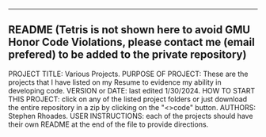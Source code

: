 -----
README (Tetris is not shown here to avoid GMU Honor Code Violations, please contact me (email prefered) to be added to the private repository)
-----
PROJECT TITLE: Various Projects.
PURPOSE OF PROJECT: These are the projects that I have listed on my Resume to evidence my ability in developing code.
VERSION or DATE: last edited 1/30/2024.
HOW TO START THIS PROJECT: click on any of the listed project folders or just download the entire repository in a zip by clicking on the "<>code" button.
AUTHORS: Stephen Rhoades.
USER INSTRUCTIONS: each of the projects should have their own README at the end of the file to provide directions.


